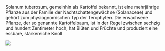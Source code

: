 Solanum tuberosum, gemeinhin als Kartoffel bekannt, ist eine mehrjährige Pflanze aus der Familie der Nachtschattengewächse (Solanaceae) und gehört zum physiognomischen Typ der Terophyten. Die erwachsene Pflanze, der so genannte Kartoffelbaum, ist in der Regel zwischen sechzig und hundert Zentimeter hoch, hat Blüten und Früchte und produziert eine essbare, stärkereiche Knoll


![](https://media1.tenor.com/m/Df4R0d_kvNcAAAAd/league-of-legends-gragas.gif)
